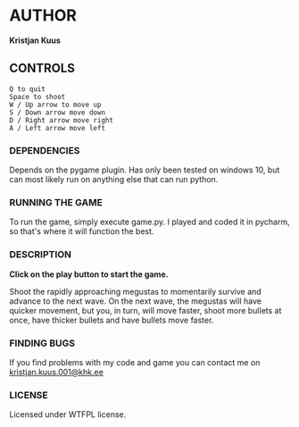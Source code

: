 # AUTHOR
**Kristjan Kuus**

## CONTROLS
    Q to quit
    Space to shoot
    W / Up arrow to move up
    S / Down arrow move down
    D / Right arrow move right
    A / Left arrow move left

### DEPENDENCIES
Depends on the pygame plugin. Has only been tested on windows 10, but can most likely run on anything else that can run python.

### RUNNING THE GAME
To run the game, simply execute game.py. I played and coded it in pycharm, so that's where it will function the best.

### DESCRIPTION
**Click on the play button to start the game.**

 Shoot the rapidly approaching megustas to momentarily survive and advance to the next wave. On the next wave, the megustas will have quicker movement, but you, in turn, will move faster, shoot more bullets at once, have thicker bullets and have bullets move faster.

### FINDING BUGS
If you find problems with my code and game you can contact me on kristjan.kuus.001@khk.ee

### LICENSE
Licensed under WTFPL license.
